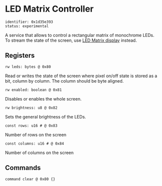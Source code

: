 # LED Matrix Controller

    identifier: 0x1d35e393
    status: experimental

A service that allows to control a rectangular matrix of monochrome LEDs.
To stream the state of the screen, use [LED Matrix display](/services/led-matrix-display) instead.

## Registers

    rw leds: bytes @ 0x80

Read or writes the state of the screen where pixel on/off state is 
stored as a bit, column by column. The column should be byte aligned.

    rw enabled: boolean @ 0x81
 
 Disables or enables the whole screen.
 
    rw brightness: u8 @ 0x82
    
Sets the general brightness of the LEDs.
 
    const rows: u16 # @ 0x83
    
Number of rows on the screen

    const columns: u16 # @ 0x84
    
Number of columns on the screen

## Commands

    command clear @ 0x80 {}
